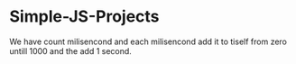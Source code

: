 # Simple-JS-Projects


We have count milisencond and each milisencond add it to tiself from zero untill 1000 and the add 1 second.